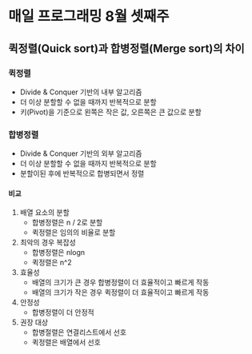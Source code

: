 # 매일 프로그래밍 8월 셋째주

## 퀵정렬(Quick sort)과 합병정렬(Merge sort)의 차이

### 퀵정렬

- Divide & Conquer 기반의 내부 알고리즘
- 더 이상 분할할 수 없을 때까지 반복적으로 분할
- 키(Pivot)을 기준으로 왼쪽은 작은 값, 오른쪽은 큰 값으로 분할

### 합병정렬

- Divide & Conquer 기반의 외부 알고리즘
- 더 이상 분할할 수 없을 때까지 반복적으로 분할
- 분할이된 후에 반복적으로 합병되면서 정렬

#### 비교

1. 배열 요소의 분할
   - 합병정렬은 n / 2로 분할
   - 퀵정렬은 임의의 비율로 분할
2. 최악의 경우 복잡성
   - 합병정렬은 nlogn
   - 퀵정렬은 n^2
3. 효율성
   - 배열의 크기가 큰 경우 합병정렬이 더 효율적이고 빠르게 작동
   - 배열의 크기가 작은 경우 퀵정렬이 더 효율적이고 빠르게 작동
4. 안정성
   - 합병정렬이 더 안정적
5. 권장 대상
   - 합병절렬은 연결리스트에서 선호
   - 퀵정렬은 배열에서 선호
